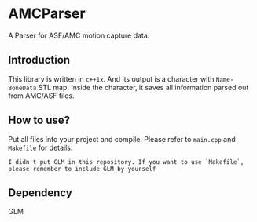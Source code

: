 # AMCParser
A Parser for ASF/AMC motion capture data. 

## Introduction
This library is written in `c++1x`. And its output is a character with `Name-BoneData` STL map.
Inside the character, it saves all information parsed out from AMC/ASF files.

## How to use?
Put all files into your project and compile.
Please refer to `main.cpp` and `Makefile` for details. 
```
I didn't put GLM in this repository. If you want to use `Makefile`, please remember to include GLM by yourself 
```

## Dependency
GLM


